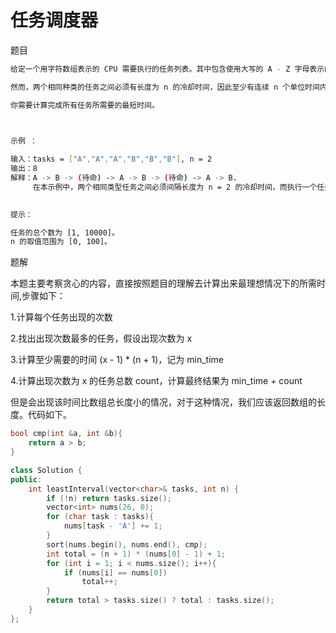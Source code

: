 # 任务调度器

题目

```bash
给定一个用字符数组表示的 CPU 需要执行的任务列表。其中包含使用大写的 A - Z 字母表示的26 种不同种类的任务。任务可以以任意顺序执行，并且每个任务都可以在 1 个单位时间内执行完。CPU 在任何一个单位时间内都可以执行一个任务，或者在待命状态。

然而，两个相同种类的任务之间必须有长度为 n 的冷却时间，因此至少有连续 n 个单位时间内 CPU 在执行不同的任务，或者在待命状态。

你需要计算完成所有任务所需要的最短时间。

 

示例 ：

输入：tasks = ["A","A","A","B","B","B"], n = 2
输出：8
解释：A -> B -> (待命) -> A -> B -> (待命) -> A -> B.
     在本示例中，两个相同类型任务之间必须间隔长度为 n = 2 的冷却时间，而执行一个任务只需要一个单位时间，所以中间出现了（待命）状态。 
 

提示：

任务的总个数为 [1, 10000]。
n 的取值范围为 [0, 100]。
```

题解

本题主要考察贪心的内容，直接按照题目的理解去计算出来最理想情况下的所需时间,步骤如下：

1.计算每个任务出现的次数

2.找出出现次数最多的任务，假设出现次数为 x

3.计算至少需要的时间 (x - 1) * (n + 1)，记为 min_time

4.计算出现次数为 x 的任务总数 count，计算最终结果为 min_time + count

但是会出现该时间比数组总长度小的情况，对于这种情况，我们应该返回数组的长度。代码如下。

```C++
bool cmp(int &a, int &b){
    return a > b;
}

class Solution {
public:
    int leastInterval(vector<char>& tasks, int n) {
        if (!n) return tasks.size();
        vector<int> nums(26, 0);
        for (char task : tasks){
            nums[task - 'A'] += 1;
        }
        sort(nums.begin(), nums.end(), cmp);
        int total = (n + 1) * (nums[0] - 1) + 1;
        for (int i = 1; i < nums.size(); i++){
            if (nums[i] == nums[0])
                total++;
        } 
        return total > tasks.size() ? total : tasks.size();    
    }
};
```
